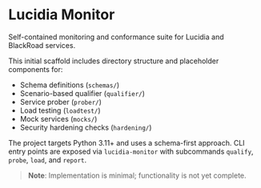 # Lucidia Monitor

Self-contained monitoring and conformance suite for Lucidia and BlackRoad services.

This initial scaffold includes directory structure and placeholder components for:

- Schema definitions (`schemas/`)
- Scenario-based qualifier (`qualifier/`)
- Service prober (`prober/`)
- Load testing (`loadtest/`)
- Mock services (`mocks/`)
- Security hardening checks (`hardening/`)

The project targets Python 3.11+ and uses a schema-first approach. CLI entry points are
exposed via `lucidia-monitor` with subcommands `qualify`, `probe`, `load`, and `report`.

> **Note**: Implementation is minimal; functionality is not yet complete.
